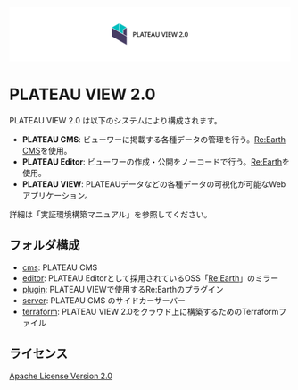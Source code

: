 ![PLATEAU VIEW 2.0](docs/logo.png)

# PLATEAU VIEW 2.0

PLATEAU VIEW 2.0 は以下のシステムにより構成されます。

- **PLATEAU CMS**: ビューワーに掲載する各種データの管理を行う。[Re:Earth CMS](https://github.com/reearth/reearth-cms)を使用。
- **PLATEAU Editor**: ビューワーの作成・公開をノーコードで行う。[Re:Earth](https://github.com/reearth/reearth)を使用。
- **PLATEAU VIEW**: PLATEAUデータなどの各種データの可視化が可能なWebアプリケーション。

詳細は「実証環境構築マニュアル」を参照してください。

## フォルダ構成

- [cms](cms): PLATEAU CMS
- [editor](editor): PLATEAU Editorとして採用されているOSS「[Re:Earth](https://github.com/reearth/reearth)」のミラー
- [plugin](plugin): PLATEAU VIEWで使用するRe:Earthのプラグイン
- [server](server): PLATEAU CMS のサイドカーサーバー
- [terraform](terraform): PLATEAU VIEW 2.0をクラウド上に構築するためのTerraformファイル

## ライセンス

[Apache License Version 2.0](LICENSE)
